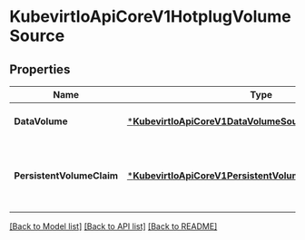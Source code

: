 # KubevirtIoApiCoreV1HotplugVolumeSource

## Properties
Name | Type | Description | Notes
------------ | ------------- | ------------- | -------------
**DataVolume** | [***KubevirtIoApiCoreV1DataVolumeSource**](kubevirt.io.api.core.v1.DataVolumeSource.md) | DataVolume represents the dynamic creation a PVC for this volume as well as the process of populating that PVC with a disk image. | [optional] [default to null]
**PersistentVolumeClaim** | [***KubevirtIoApiCoreV1PersistentVolumeClaimVolumeSource**](kubevirt.io.api.core.v1.PersistentVolumeClaimVolumeSource.md) | PersistentVolumeClaimVolumeSource represents a reference to a PersistentVolumeClaim in the same namespace. Directly attached to the vmi via qemu. More info: https://kubernetes.io/docs/concepts/storage/persistent-volumes#persistentvolumeclaims | [optional] [default to null]

[[Back to Model list]](../README.md#documentation-for-models) [[Back to API list]](../README.md#documentation-for-api-endpoints) [[Back to README]](../README.md)


